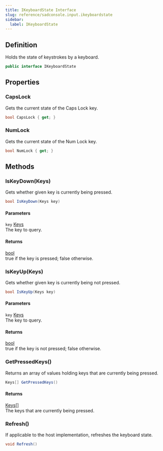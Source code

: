 ```yaml
---
title: IKeyboardState Interface
slug: reference/sadconsole.input.ikeyboardstate
sidebar:
  label: IKeyboardState
---
```

## Definition

Holds the state of keystrokes by a keyboard.

```csharp title="C#"
public interface IKeyboardState
```


## Properties

### CapsLock

Gets the current state of the Caps Lock key.

```csharp title="C#"
bool CapsLock { get; }
```

### NumLock

Gets the current state of the Num Lock key.

```csharp title="C#"
bool NumLock { get; }
```

## Methods

### IsKeyDown(Keys)

Gets whether given key is currently being pressed.

```csharp title="C#"
bool IsKeyDown(Keys key)
```

#### Parameters

`key` [Keys](../sadconsole.input.keys/)  
The key to query.

#### Returns

[bool](https://learn.microsoft.com/dotnet/api/system.boolean/)  
true if the key is pressed; false otherwise.

### IsKeyUp(Keys)

Gets whether given key is currently being not pressed.

```csharp title="C#"
bool IsKeyUp(Keys key)
```

#### Parameters

`key` [Keys](../sadconsole.input.keys/)  
The key to query.

#### Returns

[bool](https://learn.microsoft.com/dotnet/api/system.boolean/)  
true if the key is not pressed; false otherwise.

### GetPressedKeys()

Returns an array of values holding keys that are currently being pressed.

```csharp title="C#"
Keys[] GetPressedKeys()
```

#### Returns

[Keys[]](../sadconsole.input.keys/)  
The keys that are currently being pressed.

### Refresh()

If applicable to the host implementation, refreshes the keyboard state.

```csharp title="C#"
void Refresh()
```